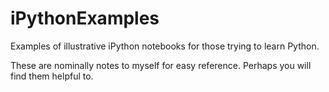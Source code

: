# iPythonExamples
Examples of illustrative iPython notebooks for those trying to learn
Python.

These are nominally notes to myself for easy reference. Perhaps you
will find them helpful to. 
